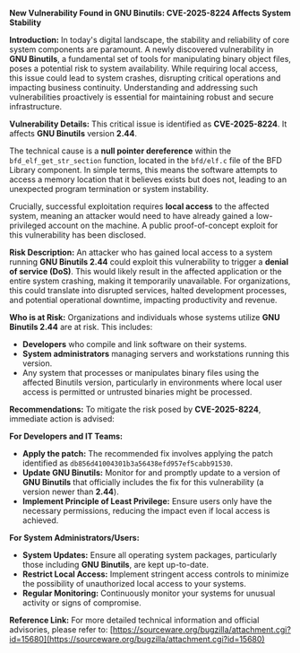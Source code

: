 **New Vulnerability Found in GNU Binutils: CVE-2025-8224 Affects System Stability**

**Introduction:**
In today's digital landscape, the stability and reliability of core system components are paramount. A newly discovered vulnerability in **GNU Binutils**, a fundamental set of tools for manipulating binary object files, poses a potential risk to system availability. While requiring local access, this issue could lead to system crashes, disrupting critical operations and impacting business continuity. Understanding and addressing such vulnerabilities proactively is essential for maintaining robust and secure infrastructure.

**Vulnerability Details:**
This critical issue is identified as **CVE-2025-8224**. It affects **GNU Binutils** version **2.44**.

The technical cause is a **null pointer dereference** within the `bfd_elf_get_str_section` function, located in the `bfd/elf.c` file of the BFD Library component. In simple terms, this means the software attempts to access a memory location that it believes exists but does not, leading to an unexpected program termination or system instability.

Crucially, successful exploitation requires **local access** to the affected system, meaning an attacker would need to have already gained a low-privileged account on the machine. A public proof-of-concept exploit for this vulnerability has been disclosed.

**Risk Description:**
An attacker who has gained local access to a system running **GNU Binutils 2.44** could exploit this vulnerability to trigger a **denial of service (DoS)**. This would likely result in the affected application or the entire system crashing, making it temporarily unavailable. For organizations, this could translate into disrupted services, halted development processes, and potential operational downtime, impacting productivity and revenue.

**Who is at Risk:**
Organizations and individuals whose systems utilize **GNU Binutils 2.44** are at risk. This includes:

*   **Developers** who compile and link software on their systems.
*   **System administrators** managing servers and workstations running this version.
*   Any system that processes or manipulates binary files using the affected Binutils version, particularly in environments where local user access is permitted or untrusted binaries might be processed.

**Recommendations:**
To mitigate the risk posed by **CVE-2025-8224**, immediate action is advised:

**For Developers and IT Teams:**
*   **Apply the patch:** The recommended fix involves applying the patch identified as `db856d41004301b3a56438efd957ef5cabb91530`.
*   **Update GNU Binutils:** Monitor for and promptly update to a version of **GNU Binutils** that officially includes the fix for this vulnerability (a version newer than **2.44**).
*   **Implement Principle of Least Privilege:** Ensure users only have the necessary permissions, reducing the impact even if local access is achieved.

**For System Administrators/Users:**
*   **System Updates:** Ensure all operating system packages, particularly those including **GNU Binutils**, are kept up-to-date.
*   **Restrict Local Access:** Implement stringent access controls to minimize the possibility of unauthorized local access to your systems.
*   **Regular Monitoring:** Continuously monitor your systems for unusual activity or signs of compromise.

**Reference Link:**
For more detailed technical information and official advisories, please refer to:
[https://sourceware.org/bugzilla/attachment.cgi?id=15680](https://sourceware.org/bugzilla/attachment.cgi?id=15680)